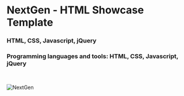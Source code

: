 <h1>NextGen - HTML Showcase Template</h1>
<h3>HTML, CSS, Javascript, jQuery</h3>

<h3>Programming languages and tools: HTML, CSS, Javascript, jQuery</h3>

</br>

![NextGen](https://github.com/skupta12/Management-Landing/assets/89469062/988dcc7f-198b-4266-8ab4-5562fb792916)
